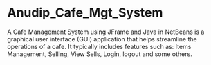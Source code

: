 # Anudip_Cafe_Mgt_System
A Cafe Management System using JFrame and Java in NetBeans is a graphical user interface (GUI) application that helps streamline the operations of a cafe. It typically includes features such as: Items Management, Selling, View Sells, Login, logout and some others.
